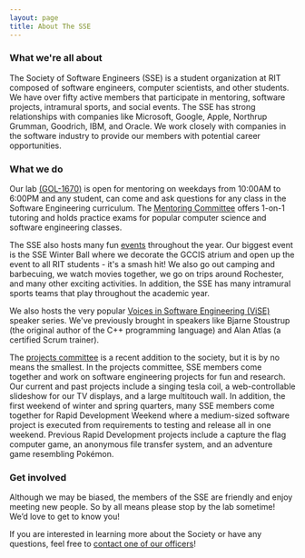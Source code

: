 ```yaml
---
layout: page
title: About The SSE
---
```

### What we're all about

The Society of Software Engineers (SSE) is a student organization at RIT composed
of software engineers, computer scientists, and other students. We have over
fifty active members that participate in mentoring, software projects, intramural
sports, and social events. The SSE has strong relationships with companies like
Microsoft, Google, Apple, Northrup Grumman, Goodrich, IBM, and Oracle. We work
closely with companies in the software industry to provide our members with
potential career opportunities.


### What we do

Our lab [(GOL-1670)][6] is open for mentoring on weekdays from 10:00AM to 6:00PM
and any student, can come and ask questions for any class in the Software
Engineering curriculum. The [Mentoring Committee][1] offers 1-on-1 tutoring and
holds practice exams for popular computer science and software engineering classes.

The SSE also hosts many fun [events][3] throughout the year. Our biggest event is
the SSE Winter Ball where we decorate the GCCIS atrium and open up the event to all RIT
students - it's a smash hit! We also go out camping and barbecuing, we watch movies
together, we go on trips around Rochester, and many other exciting activities.
In addition, the SSE has many intramural sports teams that play throughout the academic year.

We also hosts the very popular [Voices in Software Engineering (ViSE)][4]
speaker series. We've previously brought in speakers like Bjarne Stoustrup (the
original author of the C++ programming language) and Alan Atlas (a certified
Scrum trainer).

The [projects committee][2] is a recent addition to the society, but it is by no
means the smallest. In the projects committee, SSE members come together and work on
software engineering projects for fun and research. Our current and past projects
include a singing tesla coil, a web-controllable slideshow for our TV displays,
and a large multitouch wall. In addition, the first weekend of winter and spring quarters,
many SSE members come together for Rapid Development Weekend where a medium-sized
software project is executed from requirements to testing and release all in one
weekend. Previous Rapid Development projects include a capture the flag computer
game, an anonymous file transfer system, and an adventure game resembling Pokémon.


### Get involved

Although we may be biased, the members of the SSE are friendly and enjoy
meeting new people. So by all means please stop by the lab sometime!
We’d love to get to know you!

If you are interested in learning more about the Society or have any
questions, feel free to [contact one of our officers][5]!

[1]: /committees/mentoring
[2]: /committees/projects
[3]: /events
[4]: /committees/vise
[5]: /about/officers
[6]: http://maps.rit.edu/?zoom=17&lat=43.